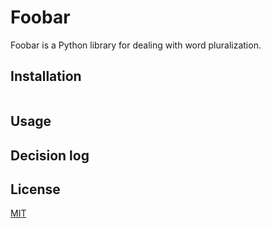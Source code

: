 # Foobar

Foobar is a Python library for dealing with word pluralization.

## Installation

```bash

```

## Usage

## Decision log

## License
[MIT](https://choosealicense.com/licenses/mit/)